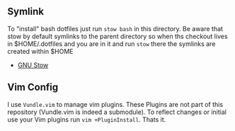 ## Symlink

To "install" bash dotfiles just run `stow bash` in this directory.
Be aware that stow by default symlinks to the parent directory so
when ths checkout lives in $HOME/.dotfiles and you are in it and run
`stow` there the symlinks are created within $HOME

* [GNU Stow](https://www.gnu.org/software/stow/)


## Vim Config

I use `Vundle.vim` to manage vim plugins. These Plugins are not
part of this repository (Vundle.vim is indeed a submodule).
To reflect changes or initial use your Vim plugins run
`vim +PluginInstall`. Thats it.

